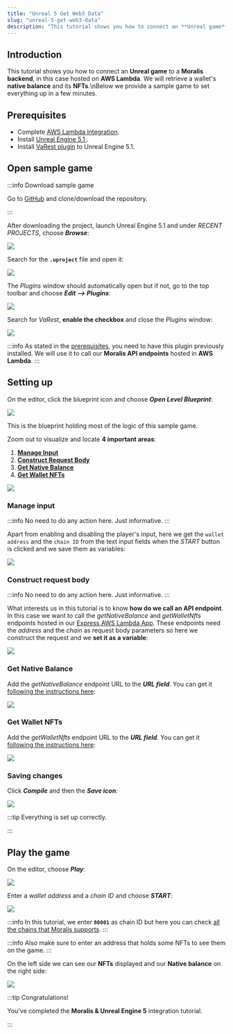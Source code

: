 ```yaml
---
title: "Unreal 5 Get Web3 Data"
slug: "unreal-5-get-web3-data"
description: "This tutorial shows you how to connect an **Unreal game** to a **Moralis backend**, in this case hosted on **AWS Lambda**. We will retrieve a wallet's **native balance** and its **NFTs**.\nBelow we provide a sample game to set everything up in a few minutes."
---
```

## Introduction

This tutorial shows you how to connect an **Unreal game** to a **Moralis backend**, in this case hosted on **AWS Lambda**. We will retrieve a wallet's **native balance** and its **NFTs**.\nBelow we provide a sample game to set everything up in a few minutes.

## Prerequisites

- Complete [AWS Lambda integration](/web3-data-api/integrations/aws-lambda-nodejs).
- Install [Unreal Engine 5.1 ](https://docs.unrealengine.com/5.1/en-US/installing-unreal-engine/).
- Install [VaRest plugin](https://www.unrealengine.com/marketplace/en-US/product/varest-plugin) to Unreal Engine 5.1.

## Open sample game

:::info Download sample game

Go to [GitHub](https://github.com/MoralisWeb3/demo-unreal-aws-lambda) and clone/download the repository.

:::

After downloading the project, launch Unreal Engine 5.1 and under _RECENT PROJECTS_, choose _**Browse**_:

![](/img/content/4353feb-image.png)

Search for the **`.uproject`** file and open it:

![](/img/content/ff45723-image.png)

The _Plugins_ window should automatically open but if not, go to the top toolbar and choose **_Edit --> Plugins_**:

![](/img/content/2e240ee-image.png)

Search for _VaRest_, **enable the checkbox** and close the _Plugins_ window:

![](/img/content/e3e2255-image.png)

:::info 
As stated in the [prerequisites](#prerequisites), you need to have this plugin previously installed. We will use it to call our **Moralis API endpoints** hosted in **AWS Lambda**.
:::

## Setting up

On the editor, click the blueprint icon and choose _**Open Level Blueprint**_:

![](/img/content/d39c0e4-image.png)

This is the blueprint holding most of the logic of this sample game.

Zoom out to visualize and locate **4 important areas**:

1. [**Manage Input**](#manage-input)
2. [**Construct Request Body**](#construct-request-body)
3. [**Get Native Balance**](#get-native-balance)
4. [**Get Wallet NFTs**](#get-wallet-nfts)

![](/img/content/0d0bd99-image.png)

### Manage input

:::info 
No need to do any action here. Just informative.
:::

Apart from enabling and disabling the player's input, here we get the `wallet address` and the `chain ID` from the text input fields when the _START_ button is clicked and we save them as variables:

![](/img/content/d81ba07-image.png)

### Construct request body

:::info 
No need to do any action here. Just informative.
:::

What interests us in this tutorial is to know **how do we call an API endpoint**. In this case we want to call the _getNativeBalance_ and _getWalletNfts_ endpoints hosted in our [Express AWS Lambda App](/web3-data-api/integrations/aws-lambda-nodejs#lambda-nodejs-express-api). These endpoints need the _address_ and the _chain_ as request body parameters so here we construct the request and we **set it as a variable**:

![](/img/content/e9fdaae-image.png)

### Get Native Balance

Add the _getNativeBalance_ endpoint URL to the _**URL field**_. You can get it [following the instructions here](/web3-data-api/integrations/aws-lambda-nodejs#testing-express-api-function):

![](/img/content/4b02975-image.png)

### Get Wallet NFTs

Add the _getWalletNfts_ endpoint URL to the **_URL field_**. You can get it [following the instructions here](/web3-data-api/integrations/aws-lambda-nodejs#testing-express-api-function):

![](/img/content/0662f30-image.png)

### Saving changes

Click _**Compile**_ and then the _**Save icon**_: 

![](/img/content/c03b362-image.png)

:::tip Everything is set up correctly.

:::

## Play the game

On the editor, choose **_Play_**:

![](/img/content/64b1f25-image.png)

Enter a _wallet address_ and a _chain ID_ and choose _**START**_:

![](/img/content/98ccd15-image.png)

:::info 
In this tutorial, we enter **`80001`** as chain ID but here you can check [all the chains that Moralis supports](/web3-data-api#supported-chains).
:::

:::info 
Also make sure to enter an address that holds some NFTs to see them on the game.
:::

On the left side we can see our **NFTs** displayed and our **Native balance** on the right side:

![](/img/content/d5835b1-image.png)

:::tip Congratulations!

You've completed the **Moralis & Unreal Engine 5** integration tutorial.

:::